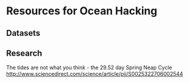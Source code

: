 # Resources for Ocean Hacking

## Datasets

## Research
The tides are not what you think - the 29.52 day Spring Neap Cycle
http://www.sciencedirect.com/science/article/pii/S0025322706002544
